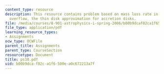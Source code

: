 ```yaml
---
content_type: resource
description: This resource contains problem based on mass loss rate in Roche lobe
  overflow, the thin disk approximation for accretion disks.
file: /media/courses/8-901-astrophysics-i-spring-2006/b00b9dcaf02ca1f6500ea0c672213a7f_ps10.pdf
file_type: application/pdf
learning_resource_types:
- Assignments
ocw_type: OCWFile
parent_title: Assignments
parent_type: CourseSection
resourcetype: Document
title: ps10.pdf
uid: b00b9dca-f02c-a1f6-500e-a0c672213a7f
---
```

